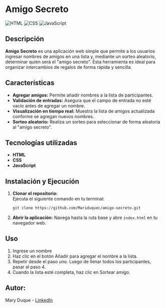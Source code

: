 # Amigo Secreto

![HTML](https://img.shields.io/badge/HTML5-E34F26?style=for-the-badge&logo=html5&logoColor=white)
![CSS](https://img.shields.io/badge/CSS3-1572B6?style=for-the-badge&logo=css3&logoColor=white)
![JavaScript](https://img.shields.io/badge/JavaScript-F7DF1E?style=for-the-badge&logo=javascript&logoColor=black)


## Descripción

**Amigo Secreto** es una aplicación web simple que permite a los usuarios ingresar nombres de amigos en una lista y, mediante un sorteo aleatorio, determinar quién será el "amigo secreto". Esta herramienta es ideal para organizar intercambios de regalos de forma rápida y sencilla.

## Características

- **Agregar amigos:** Permite añadir nombres a la lista de participantes.
- **Validación de entradas:** Asegura que el campo de entrada no esté vacío antes de agregar un nombre.
- **Visualización en tiempo real:** Muestra la lista de amigos actualizada conforme se agregan nuevos nombres.
- **Sorteo aleatorio:** Realiza un sorteo para seleccionar de forma aleatoria al "amigo secreto".

## Tecnologías utilizadas

- **HTML**
- **CSS**
- **JavaScript**

## Instalación y Ejecución

1. **Clonar el repositorio:**  
   Ejecuta el siguiente comando en tu terminal:
   ```bash
   git clone https://github.com/Mariduquec/amigo-secreto.git
2. **Abrir la aplicación:**
Navega hasta la ruta base y abre `index.html` en tu navegador web.

## Uso

1. Ingrese un nombre
2. Haz clic en el botón Añadir para agregar el nombre a la lista.
3. Repetir desde el paso uno. Luego de llenar todos los participantes, pasar al paso 4.
4. Cuando la lista esté completa, haz clic en Sortear amigo.

## **Autor:** 
Mary Duque - [LinkedIn](https://www.linkedin.com/in/mary-duque/)
